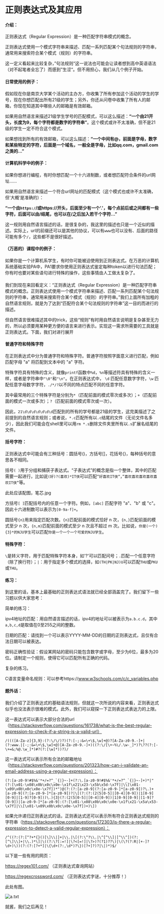 # 正则表达式及其应用

#### 介绍：

正则表达式（Regular Expression）是一种匹配字符串模式的概念。

正则表达式使用一个模式字符串来描述、匹配一系列匹配某个句法规则的字符串，通常用来搜索符合某个模式（规则）的字符串。

这一定义看起来比较复杂，”句法规则“这一说法也可能会让读者想到高中英语语法（对不起笔者全忘了）而感到”生涩“。但不用担心，我们从几个例子开始。

#### 日常使用的例子：

假如现在你是南京大学某个活动的主办方，你收集了所有参加这个活动的学生的学号，现在你想匹配出所有21级的学生；另外，你还从问卷中收集了所有人的邮箱，你现在知道其中哪些人的邮箱是有效邮箱。

如果用自然语言来描述21级学生学号的匹配模式，可以这么描述：**“一个由21开头，长度为9，每个字符都是数字的字符串”**。这个模式或许不太准确，但不是21级的学生一定不符合这个模式。

如果想找到所有的有效邮箱，可以这么描述：**“一个中间有@，前面是字母，数字和某些特定的字符，后面是一个域名，一般全是字母，比如qq.com，gmail.com之类的...”**

#### 计算机科学中的例子：

如果你想进行编程，有时你想匹配一个十六进制数，或者想匹配符合条件的url网址......

如果用自然语言来描述一个符合url网址的匹配模式（这个模式也或许不太准确，但’大概‘是准确的）：

**“一个由`https:/`/或https://开头，后面至少有一个'.'，每个点前后或之间都有一些字符，后面可以由/结尾，也可以在/之后加入若干个字符...”**

这一规则用自然语言描述的话，是很复杂的，我这里的描述也只是一个近似的描述。实际上，url的前缀还可以是其他的协议，可以有`www`也可以没有、后面的路径可能有多个`/`，这些都不是很好描述。

#### （万恶的）课程中的例子：

如果你是一个计算机系学生，有时你可能被迫使用到正则表达式。在万恶的计算机系统基础实验PA中，PA1要求你使用正则表达式鉴定每种token以进行句法匹配；你有时也要对某些语句进行特殊的操作，这些事情由人工做太复杂了。

#### 

我们到现在来回看定义：“正则表达式（Regular Expression）是一种匹配字符串模式的概念。正则表达式使用一个模式字符串来描述、匹配一系列匹配某个句法规则的字符串，通常用来搜索符合某个模式（规则）的字符串。”我们上面所有加粗的自然语言规则，就是为了达到“匹配符合某个句法规则的字符串”这一目的而进行的描述。

但自然语言很难描述其中的trick，这些“规则”有时用自然语言说明是复杂甚至无力的，所以必须要用某种更方便的语言来进行表示。实现这一需求所需要的工具就是正则表达式。下面，我们对进行展开

#### 普通字符和特殊字符

在正则表达式中分为普通字符和特殊字符。普通字符按照字面意义进行匹配，例如匹配字母 "a" 将匹配到文本中的 "a" 字符。

特殊字符具有特殊的含义，就像`printf`函数中`%d`，`%n`等描述符具有特殊的含义一样，或者是字符串中`"\0"`和`"\n"`。在正则表达式中， `\d` 匹配任意数字字符，`\w` 匹配任意字母数字字符，`./*/?`以不同的特点匹配不同的任意字符。

其中最常用的三个特殊字符是分别为`*`（匹配前面的模式零次或多次）；`+`（匹配前面的模式一次或多次）；`?`（匹配前面的模式零次或一次）。

因此，`21\d\d\d\d\d\d\d`匹配到的所有的学号都是21级的学生，这完美描述了之前提到的自然语言规则；或者说，`*.c`匹配所有以`.c`结尾的文件（无论文件名多少），因此我们可能会在shell里可以用`rm *.s`删除文件夹里所有以`.s`扩展名结尾的文件。

#### 括号字符：

正则表达式中可能会有三种括号：圆括号()，方括号[]，花括号{}，每种括号的意思各不相同。

括号`( )`用于分组和捕获子表达式。“子表达式”的概念是指一个整体，其中的匹配需要一起进行，比如说`(好)?(喜欢)*IT侠`可以匹配`”好喜欢IT侠“`，`”喜欢喜欢喜欢喜欢喜欢IT侠“`等。

此处应该配图，笔芯.jpg

方括号`[ ]`匹配括号内的任意一个字符。例如，`[abc]` 匹配字符 "a"、"b" 或 "c"。因此十六进制数可以表示为`[0-9a-f]+`。

圆括号`{n}`用来指定匹配次数。`{n}`匹配前面的模式恰好 n 次，`{n,}`匹配前面的模式至少 n 次，`{n,m}`匹配前面的模式至少 n 次且不超过 m 次。比如说，`你是(一个){3}*的NJU学生`可以匹配`你是一个一个一个可爱的NJU学生`。

#### 特殊字符：

`\`是转义字符，用于匹配特殊字符本身，如'\?'可以匹配问号；`.`匹配一个任意字符（除了换行符）；`|`：用于指定多个模式的选择，如`(TH|PK|NJ)U`可以匹配`THU`或`PKU`或`THU`。

#### 练习：

到这里的话，基本上最基础的正则表达式语法就已经全部涵盖完了。我们留下一些习题以供大家思考：

简单的练习：

ipv4地址的匹配：用自然语言描述的话，ipv4的地址可以被表示为`a.b.c.d`，其中`a,b,c,d`是取值在0至255之间的整数。

日期的匹配：请找到一个可以表示YYYY-MM-DD的日期的正则表达式，且仅有合法日期可以被表达。

密码正确性验证：假设某网站的密码只能包含数字或字母，至少为6位，最多为20位。请制定一个规则，使得它可以匹配所有正确的代码。

复杂的练习。

C语言变量命名规则：可以参考https://www.w3schools.com/c/c_variables.php

#### 题外话：

我们介绍了正则表达式的基础语法规则，但就这一次所说的内容来看，正则表达式似乎也没法表示很难的模式。此外，我们可以窥探一下正则表达式表达力的上限。

这一表达式可以表示大部分合法的url（https://stackoverflow.com/questions/161738/what-is-the-best-regular-expression-to-check-if-a-string-is-a-valid-url）

```
/((([A-Za-z]{3,9}:(?:\/\/)?)(?:[-;:&=\+\$,\w]+@)?[A-Za-z0-9.-]+|(?:www.|[-;:&=\+\$,\w]+@)[A-Za-z0-9.-]+)((?:\/[\+~%\/.\w-_]*)?\??(?:[-\+=&;%@.\w_]*)#?(?:[\w]*))?)/
```

这一表达式可以表示所有合法的邮箱地址（https://stackoverflow.com/questions/201323/how-can-i-validate-an-email-address-using-a-regular-expression）：

```
(?:[a-z0-9!#$%&'*+/=?^_`{|}~-]+(?:\.[a-z0-9!#$%&'*+/=?^_`{|}~-]+)*|"(?:[\x01-\x08\x0b\x0c\x0e-\x1f\x21\x23-\x5b\x5d-\x7f]|\\[\x01-\x09\x0b\x0c\x0e-\x7f])*")@(?:(?:[a-z0-9](?:[a-z0-9-]*[a-z0-9])?\.)+[a-z0-9](?:[a-z0-9-]*[a-z0-9])?|\[(?:(?:(2(5[0-5]|[0-4][0-9])|1[0-9][0-9]|[1-9]?[0-9]))\.){3}(?:(2(5[0-5]|[0-4][0-9])|1[0-9][0-9]|[1-9]?[0-9])|[a-z0-9-]*[a-z0-9]:(?:[\x01-\x08\x0b\x0c\x0e-\x1f\x21-\x5a\x53-\x7f]|\\[\x01-\x09\x0b\x0c\x0e-\x7f])+)\])
```

如果允许递归正则表达式的话，正则表达式还可以表示所有符合正则表达式规则的字符串（https://stackoverflow.com/questions/172303/is-there-a-regular-expression-to-detect-a-valid-regular-expression）：

```
/^((?:(?:[^?+*{}()[\]\\|]+|\\.|\[(?:\^?\\.|\^[^\\]|[^\\^])(?:[^\]\\]+|\\.)*\]|\((?:\?[:=!]|\?<[=!]|\?>)?(?1)??\)|\(\?(?:R|[+-]?\d+)\))(?:(?:[?+*]|\{\d+(?:,\d*)?\})[?+]?)?|\|)*)$/
```

以下是一些有用的网页：

https://regex101.com/ （正则表达式查询网站）

https://regexcrossword.com/ （正则表达式字谜，十分推荐！）

此处有图。

![a.txt](https://ibb.co/3vXzkBb)





就酱，我们之后再见！